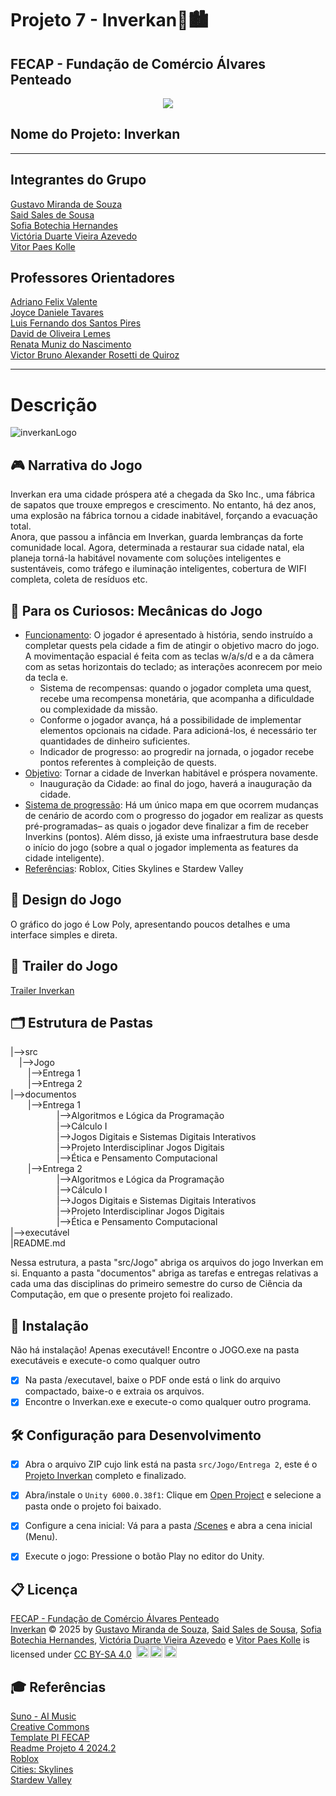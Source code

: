 # Projeto 7 - Inverkan🧠🏙️
## FECAP - Fundação de Comércio Álvares Penteado
<p align="center">
  <img src="https://github.com/user-attachments/assets/aed2b4ff-9c3d-4cdf-83da-2aa277a53f82" />
</p>

## Nome do Projeto: Inverkan  

<hr>

## Integrantes do Grupo
[Gustavo Miranda de Souza](https://www.linkedin.com/in/gustavo-miranda-162b5835b)  
[Said Sales de Sousa](www.linkedin.com/in/said-sales-96b6aa357)  
[Sofia Botechia Hernandes](www.linkedin.com/in/sofiahernandes)  
[Victória Duarte Vieira Azevedo](www.linkedin.com/in/victória-duarte-a35747211)  
[Vitor Paes Kolle](https://www.linkedin.com/in/vitor-paes-kolle)  

## Professores Orientadores
[Adriano Felix Valente](https://www.linkedin.com/in/adriano-valente-534576135/)  
[Joyce Daniele Tavares](https://www.linkedin.com/in/)  
[Luis Fernando dos Santos Pires](https://www.linkedin.com/in/luisspires)   
[David de Oliveira Lemes](https://www.linkedin.com/in/dolemes/)  
[Renata Muniz do Nascimento](https://www.linkedin.com/in/remuniz/)  
[Victor Bruno Alexander Rosetti de Quiroz](https://www.linkedin.com/in/victorbarq/)  

<hr>

# Descrição
![inverkanLogo](https://github.com/user-attachments/assets/e6a658bb-a5dc-4bab-ae55-d6e570ef73bf)  


## 🎮 Narrativa do Jogo
  Inverkan era uma cidade próspera até a chegada da Sko Inc., uma fábrica de sapatos que trouxe empregos e crescimento. No entanto, há dez anos, uma explosão na fábrica tornou a cidade inabitável, forçando a evacuação total.  
  Anora, que passou a infância em Inverkan, guarda lembranças da forte comunidade local. Agora, determinada a restaurar sua cidade natal, ela planeja torná-la habitável novamente com soluções inteligentes e sustentáveis, como tráfego e iluminação inteligentes, cobertura de WIFI completa, coleta de resíduos etc.

## 🤖 Para os Curiosos: Mecânicas do Jogo
- <ins>Funcionamento</ins>: O jogador é apresentado à história, sendo instruído a completar quests pela cidade a fim de atingir o objetivo macro do jogo. A movimentação espacial é feita com as teclas w/a/s/d e a da câmera com as setas horizontais do teclado; as interações aconrecem por meio da tecla e. 
  - Sistema de recompensas: quando o jogador completa uma quest, recebe uma recompensa monetária, que acompanha a dificuldade ou complexidade da missão.
  - Conforme o jogador avança, há a possibilidade de implementar elementos opcionais na cidade. Para adicioná-los, é necessário ter quantidades de dinheiro suficientes.
  - Indicador de progresso: ao progredir na jornada, o jogador recebe pontos referentes à compleição de quests.
- <ins>Objetivo</ins>: Tornar a cidade de Inverkan habitável e próspera novamente.
    - Inauguração da Cidade: ao final do jogo, haverá a inauguração da cidade.
- <ins>Sistema de progressão</ins>: Há um único mapa em que ocorrem mudanças de cenário de acordo com o progresso do jogador em realizar as quests pré-programadas– as quais o jogador deve finalizar a fim de receber Inverkins (pontos). Além disso, já existe uma infraestrutura base desde o início do jogo (sobre a qual o jogador implementa as features da cidade inteligente).
- <ins>Referências</ins>: Roblox, Cities Skylines e Stardew Valley  

## 🎨 Design do Jogo
  O gráfico do jogo é Low Poly, apresentando poucos detalhes e uma interface simples e direta.

## 🎥 Trailer do Jogo
[Trailer Inverkan](https://youtu.be/ZQvT9CLvRMk?si=9arf6PA1LLLeodds)

## 🗂 Estrutura de Pastas
|-->src  
  &emsp;|-->Jogo  
    &emsp;&emsp;|-->Entrega 1  
    &emsp;&emsp;|-->Entrega 2  
|-->documentos  
    &emsp;&emsp;|-->Entrega 1  
       &emsp;&emsp;&emsp;|-->Algoritmos e Lógica da Programação  
       &emsp;&emsp;&emsp;|-->Cálculo I  
       &emsp;&emsp;&emsp;|-->Jogos Digitais e Sistemas Digitais Interativos  
       &emsp;&emsp;&emsp;|-->Projeto Interdisciplinar Jogos Digitais  
       &emsp;&emsp;&emsp;|-->Ética e Pensamento Computacional  
    &emsp;&emsp;|-->Entrega 2  
       &emsp;&emsp;&emsp;|-->Algoritmos e Lógica da Programação  
       &emsp;&emsp;&emsp;|-->Cálculo I  
       &emsp;&emsp;&emsp;|-->Jogos Digitais e Sistemas Digitais Interativos  
       &emsp;&emsp;&emsp;|-->Projeto Interdisciplinar Jogos Digitais  
       &emsp;&emsp;&emsp;|-->Ética e Pensamento Computacional  
|-->executável  
|README.md

Nessa estrutura, a pasta "src/Jogo" abriga os arquivos do jogo Inverkan em si. Enquanto a pasta "documentos" abriga as tarefas e entregas relativas a cada uma das disciplinas do primeiro semestre do curso de Ciência da Computação, em que o presente projeto foi realizado.  

## 🚀 Instalação
Não há instalação! Apenas executável! Encontre o JOGO.exe na pasta executáveis e execute-o como qualquer outro
- [X] Na pasta /executavel, baixe o PDF onde está o link do arquivo compactado, baixe-o e extraia os arquivos. 
- [X] Encontre o Inverkan.exe e execute-o como qualquer outro programa.

## 🛠 Configuração para Desenvolvimento
- [X] Abra o arquivo ZIP cujo link está na pasta `src/Jogo/Entrega 2`, este é o [Projeto Inverkan](https://drive.google.com/file/d/1wZkg5fHqLGAcL8EYbu7AJmTOHHDvouSQ/view?usp=drivesdk) completo e finalizado.  
- [X] Abra/instale o `Unity 6000.0.38f1`: Clique em <ins>Open Project</ins> e selecione a pasta onde o projeto foi baixado.   
- [X] Configure a cena inicial: Vá para a pasta <ins>/Scenes</ins> e abra a cena inicial (Menu).  
- [X] Execute o jogo: Pressione o botão Play no editor do Unity.  


## 📋 Licença
<a href="https://www.fecap.br/">FECAP - Fundação de Comércio Álvares Penteado</a>    
<a href="https://github.com/2025-1-MCC1/Projeto7">Inverkan</a> © 2025 by <a href="https://github.com/Gustavo7122">Gustavo Miranda de Souza</a>, <a href="https://github.com/saidsales">Said Sales de Sousa</a>, <a href="https://github.com/sofiahernandes">Sofia Botechia Hernandes</a>, <a href="https://github.com/viick04">Victória Duarte Vieira Azevedo</a> e <a href="https://github.com/vitorkolle">Vitor Paes Kolle</a> is licensed under <a href="https://creativecommons.org/licenses/by-sa/4.0/">CC BY-SA 4.0</a> <img src="https://mirrors.creativecommons.org/presskit/icons/cc.svg" height="20" width="20" style="margin-left: 0.2em;"><img src="https://mirrors.creativecommons.org/presskit/icons/by.svg" height="20" width="20" style="margin-left: 0.2em;"><img src="https://mirrors.creativecommons.org/presskit/icons/sa.svg" height="20" width="20" style="margin-left: 0.2em;">

## 🎓 Referências
[Suno - AI Music](https://suno.com/)  
[Creative Commons](https://creativecommons.org/share-your-work/)  
[Template PI FECAP](https://github.com/fecaphub/Template_PI)  
[Readme Projeto 4 2024.2](https://github.com/2024-2-MCC1/Projeto4)  
[Roblox](https://www.roblox.com/)  
[Cities: Skylines](https://store.epicgames.com/pt-BR/p/cities-skylines)  
[Stardew Valley](https://store.steampowered.com/app/413150/Stardew_Valley/)
